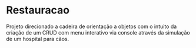 # Restauracao
Projeto direcionado a cadeira de orientação a objetos com o intuito da criação de um CRUD com menu interativo via console através da simulação de um hospital para cãos.
